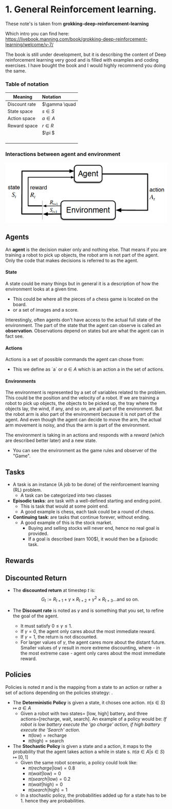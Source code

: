 # 1. General Reinforcement learning.

These note's is taken from **grokking-deep-reinforcement-learning** 

Which intro you can find here: https://livebook.manning.com/book/grokking-deep-reinforcement-learning/welcome/v-7/

The book is still under development, but it is describing the content of Deep reinforcement learning very good and is filled with examples and coding exercises. 
I have bought the book and I would highly recommend you doing the same.

### Table of notation

| Meaning       | Notation                                 |
| ------------- | :--------------------------------------- |
| Discount rate | $\gamma \quad|\quad 0\leq \gamma \leq 1$ |
| State space   | $s\in S$                                 |
| Action space  | $a \in A$                                |
| Reward space  | $r \in R$                                |
|               | $\pi $                                   |
|               |                                          |
|               |                                          |
|               |                                          |
|               |                                          |

### Interactions between agent and environment

![The agent-environment interaction in reinforcement learning. (Source: Sutton and Barto, 2017)](images\agent-environment-interaction.png)

## Agents

An **agent** is the decision maker only and nothing else. That means if you  are training a robot to pick up objects, the robot arm is not part of  the agent. Only the code that makes decisions is referred to as the agent.

#### State

A state could be many things but in general it is a description of how the environment looks at a given time.

* This could be where all the pieces of a chess game is located on the board.
* or a set of images and a score.

Interestingly, often agents don't have access to the actual full state 
of the environment. The part of the state that the agent can observe is 
called an **observation**. Observations depend on states but are what the agent can in fact see.

#### Actions

Actions is a set of possible commands the agent can chose from:

* This we define as ´a´ or $a \in A$ which is an action a in the set of actions.

#### Environments

The environment is represented by a set of variables related to the problem. This could be the position and the velocity of a robot.  If we are training a robot to pick up objects, the objects to be picked up, the tray where the objects lay, the wind, if any, and so on, are all part of the environment. But the robot arm is also part of the environment because it is not part of the agent. And even though the agent can decide to move the arm, the actual arm movement is noisy, and thus the arm is part of the environment.

The environment is taking in an actions and responds with a *reward* (which are described better later) and a new state.

* You can see the environment as the game rules and observer of the "Game". 

## Tasks

* A task is an instance (A job to be done) of the reinforcement learning (RL) problem.
  * A task can be categorized into two classes
* **Episodic tasks**: are task with a well-defined starting and ending point.
  * This is task that would at some point end.
  * A good example is chess, each task could be a round of chess.
* **Continuing task**: are tasks that continue forever, without ending.
  * A good example of this is the stock market.
    * Buying and selling stocks will never end, hence no real goal is provided.
    * If a goal is described (earn 100$), it would then be a Episodic task.



## Rewards



## Discounted Return

* The **discounted return** at timestep $t$ is: 
  $$
  G_t:= R_{t+1}+\gamma \times R_{t+2} + \gamma^2 \times R_{t+3}... \text{and so on.}
  $$

* The **Discount rate** is noted as $\gamma$ and is something that you set, to refine the goal of the agent.
  * It must satisfy $0≤\gamma≤1$.
  * If $\gamma=0$, the agent only cares about the most immediate reward.
  * If $\gamma=1$, the return is not discounted.
  * For larger values of $\gamma$, the agent cares more about the distant future. Smaller values of $\gamma$ result in more extreme discounting, where - in the most extreme case - agent only cares about the most immediate reward.

## Policies

Policies is noted $\pi$ and is the mapping from a state to an action or rather a set of actions depending on the policies strategy: .

* The **Deterministic Policy** is given a state, it choses one action. $\pi(s \in S) \mapsto a \in A$
  * Given a robot with two states= [low, high] battery, and three actions=[recharge, wait, search]. An example of a policy would be: *If robot is low battery execute the 'go charge' action, if high battery execute the 'Search' action.*
    * $\pi(\text{low}) = \text{recharge}$
    * $\pi(\text{high}) = \text{search}$
* The **Stochastic Policy** is given a state and a action, it maps to the probability  that the agent takes action a while in state s. $\pi(a \in A | s \in S) \mapsto [0,1]$
  * Given the same robot scenario, a policy could look like:
    * $\pi(recharge|\text{low}) = 0.8$
    * $\pi(wait|\text{low}) = 0$
    * $\pi(search|\text{low}) = 0.2$
    * $\pi(wait|\text{high}) = 0$
    * $\pi(search|\text{high}) = 1$
  * In a stochastic policy, the probabilities added up for a state has to be 1. hence they are probabilities.

